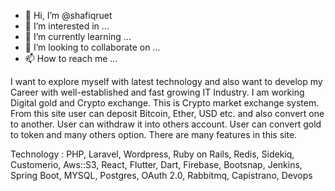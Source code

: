 - 👋 Hi, I’m @shafiqruet
- 👀 I’m interested in ...
- 🌱 I’m currently learning ...
- 💞️ I’m looking to collaborate on ...
- 📫 How to reach me ...

I want to explore myself with latest technology and also want to develop my Career with well-established and fast growing IT Industry.
I am working Digital gold and Crypto exchange. This is Crypto market exchange system. From this site user can deposit Bitcoin, Ether, USD etc. and also convert one to another. User can withdraw it into others account.
User can convert gold to token and many others option. There are many features in this site.

Technology : PHP, Laravel, Wordpress, Ruby on Rails, Redis, Sidekiq, Customerio, Aws::S3, React, Flutter, Dart, Firebase, Bootsnap, Jenkins, Spring Boot, MYSQL, Postgres, OAuth 2.0, Rabbitmq, Capistrano, Devops
